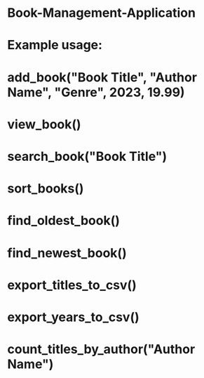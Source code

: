 # Book-Management-Application
# Example usage: 
# add_book("Book Title", "Author Name", "Genre", 2023, 19.99) 
# view_book()
# search_book("Book Title") 
# sort_books() 
# find_oldest_book() 
# find_newest_book() 
# export_titles_to_csv() 
# export_years_to_csv() 
# count_titles_by_author("Author Name")
